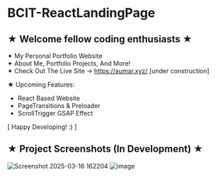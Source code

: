# BCIT-ReactLandingPage

## ★ Welcome fellow coding enthusiasts ★

✦ My Personal Portfolio Website <br>
✦ About Me, Portfolio Projects, And More! <br>
✦ Check Out The Live Site → https://aumar.xyz/ [under construction]

★ Upcoming Features:
 - React Based Website
 - PageTransitions & Preloader
 - ScrollTrigger GSAP Effect

[ Happy Developing! :) ]


## ★ Project Screenshots (In Development) ★

![Screenshot 2025-03-16 162204](https://github.com/user-attachments/assets/bac4dd20-ca29-4087-8cb9-ebdbf636a4d6)
![image](https://github.com/user-attachments/assets/8f73a0c8-1cfe-49d1-87d5-6cee11e8b3a3)


